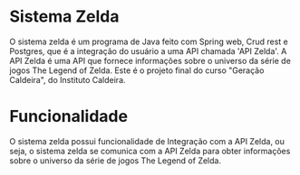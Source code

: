 # Sistema Zelda
O sistema zelda é um programa de Java feito com Spring web, Crud rest e Postgres, que é a integração do usuário a uma API chamada 'API Zelda'. A API Zelda é uma API que fornece informações sobre o universo da série de jogos The Legend of Zelda. Este é o projeto final do curso "Geração Caldeira", do Instituto Caldeira.


# Funcionalidade

O sistema zelda possui funcionalidade de Integração com a API Zelda, ou seja, o sistema zelda se comunica com a API Zelda para obter informações sobre o universo da série de jogos The Legend of Zelda.
